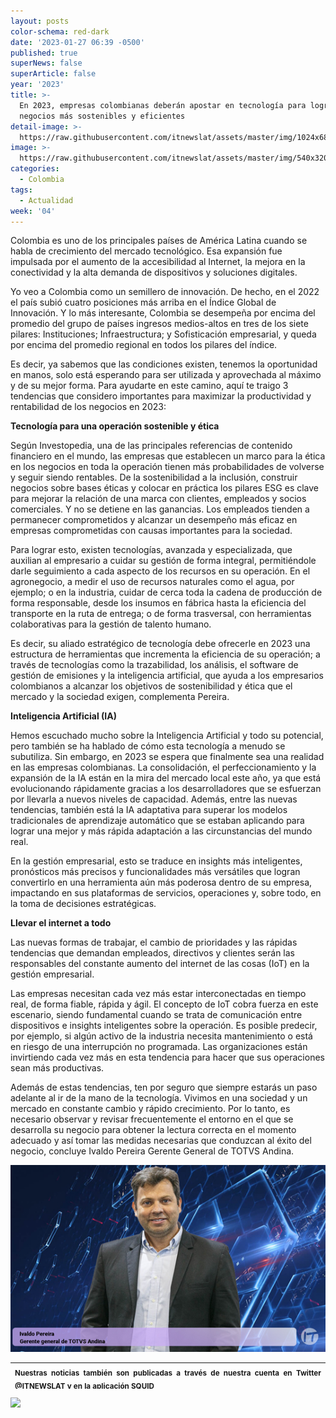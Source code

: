 ```yaml
---
layout: posts
color-schema: red-dark
date: '2023-01-27 06:39 -0500'
published: true
superNews: false
superArticle: false
year: '2023'
title: >-
  En 2023, empresas colombianas deberán apostar en tecnología para lograr
  negocios más sostenibles y eficientes
detail-image: >-
  https://raw.githubusercontent.com/itnewslat/assets/master/img/1024x680/Ivaldo-Pereira-g.jpg
image: >-
  https://raw.githubusercontent.com/itnewslat/assets/master/img/540x320/Ivaldo-Pereira-p.jpg
categories:
  - Colombia
tags:
  - Actualidad
week: '04'
---
```

Colombia es uno de los principales países de América Latina cuando se habla de crecimiento del mercado tecnológico. Esa expansión fue impulsada por el aumento de la accesibilidad al Internet, la mejora en la conectividad y la alta demanda de dispositivos y soluciones digitales.
 
Yo veo a Colombia como un semillero de innovación. De hecho, en el 2022 el país subió cuatro posiciones más arriba en el Índice Global de Innovación. Y lo más interesante, Colombia se desempeña por encima del promedio del grupo de países ingresos medios-altos en tres de los siete pilares: Instituciones; Infraestructura; y Sofisticación empresarial, y queda por encima del promedio regional en todos los pilares del índice.
 
Es decir, ya sabemos que las condiciones existen, tenemos la oportunidad en manos, solo está esperando para ser utilizada y aprovechada al máximo y de su mejor forma. Para ayudarte en este camino, aquí te traigo 3 tendencias que considero importantes para maximizar la productividad y rentabilidad de los negocios en 2023:
 
**Tecnología para una operación sostenible y ética**
 
Según Investopedia, una de las principales referencias de contenido financiero en el mundo, las empresas que establecen un marco para la ética en los negocios en toda la operación tienen más probabilidades de volverse y seguir siendo rentables. De la sostenibilidad a la inclusión, construir negocios sobre bases éticas y colocar en práctica los pilares ESG es clave para mejorar la relación de una marca con clientes, empleados y socios comerciales. Y no se detiene en las ganancias. Los empleados tienden a permanecer comprometidos y alcanzar un desempeño más eficaz en empresas comprometidas con causas importantes para la sociedad.
 
Para lograr esto, existen tecnologías, avanzada y especializada, que auxilian al empresario a cuidar su gestión de forma integral, permitiéndole darle seguimiento a cada aspecto de los recursos en su operación. En el agronegocio, a medir el uso de recursos naturales como el agua, por ejemplo; o en la industria, cuidar de cerca toda la cadena de producción de forma responsable, desde los insumos en fábrica hasta la eficiencia del transporte en la ruta de entrega; o de forma trasversal, con herramientas colaborativas para la gestión de talento humano.
 
Es decir, su aliado estratégico de tecnología debe ofrecerle en 2023 una estructura de herramientas que incrementa la eficiencia de su operación; a través de tecnologías como la trazabilidad, los análisis, el software de gestión de emisiones y la inteligencia artificial, que ayuda a los empresarios colombianos a alcanzar los objetivos de sostenibilidad y ética que el mercado y la sociedad exigen, complementa Pereira.
 
**Inteligencia Artificial (IA)**
 
Hemos escuchado mucho sobre la Inteligencia Artificial y todo su potencial, pero también se ha hablado de cómo esta tecnología a menudo se subutiliza. Sin embargo, en 2023 se espera que finalmente sea una realidad en las empresas colombianas. La consolidación, el perfeccionamiento y la expansión de la IA están en la mira del mercado local este año, ya que está evolucionando rápidamente gracias a los desarrolladores que se esfuerzan por llevarla a nuevos niveles de capacidad. Además, entre las nuevas tendencias, también está la IA adaptativa para superar los modelos tradicionales de aprendizaje automático que se estaban aplicando para lograr una mejor y más rápida adaptación a las circunstancias del mundo real.
 
En la gestión empresarial, esto se traduce en insights más inteligentes, pronósticos más precisos y funcionalidades más versátiles que logran convertirlo en una herramienta aún más poderosa dentro de su empresa, impactando en sus plataformas de servicios, operaciones y, sobre todo, en la toma de decisiones estratégicas.
 
**Llevar el internet a todo**
 
Las nuevas formas de trabajar, el cambio de prioridades y las rápidas tendencias que demandan empleados, directivos y clientes serán las responsables del constante aumento del internet de las cosas (IoT) en la gestión empresarial.
 
Las empresas necesitan cada vez más estar interconectadas en tiempo real, de forma fiable, rápida y ágil. El concepto de IoT cobra fuerza en este escenario, siendo fundamental cuando se trata de comunicación entre dispositivos e insights inteligentes sobre la operación. Es posible predecir, por ejemplo, si algún activo de la industria necesita mantenimiento o está en riesgo de una interrupción no programada. Las organizaciones están invirtiendo cada vez más en esta tendencia para hacer que sus operaciones sean más productivas.
 
Además de estas tendencias, ten por seguro que siempre estarás un paso adelante al ir de la mano de la tecnología. Vivimos en una sociedad y un mercado en constante cambio y rápido crecimiento. Por lo tanto, es necesario observar y revisar frecuentemente el entorno en el que se desarrolla su negocio para obtener la lectura correcta en el momento adecuado y así tomar las medidas necesarias que conduzcan al éxito del negocio, concluye Ivaldo Pereira Gerente General de TOTVS Andina.

![](https://raw.githubusercontent.com/itnewslat/assets/master/img/540x320/Ivaldo-Pereira-p.jpg)

<table style="height: 42px;" width="569">
<tbody>
<tr>
<td style="text-align: justify;"><sub><strong>Nuestras noticias también son publicadas a través de nuestra cuenta en Twitter <a href="https://twitter.com/itnewslat?lang=es">@ITNEWSLAT</a> y en la aplicación <a href="https://squidapp.co/en/">SQUID</a></strong></sub></td>
</tr>
</tbody>
</table>

<img src="https://tracker.metricool.com/c3po.jpg?hash=56f88a41e39ab42c063cc51676587a04"/>